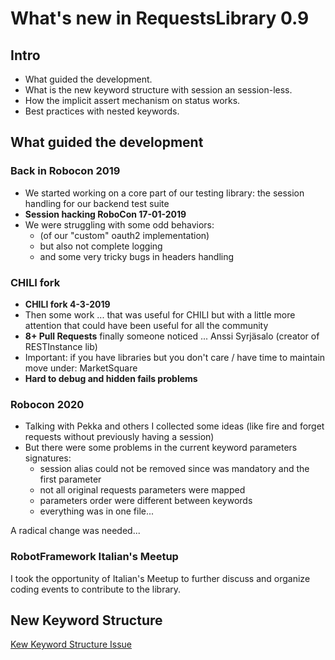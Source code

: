 # What's new in RequestsLibrary 0.9

## Intro

- What guided the development.
- What is the new keyword structure with session an session-less.
- How the implicit assert mechanism on status works.
- Best practices with nested keywords.

## What guided the development

### Back in Robocon 2019

- We started working on a core part of our testing library:
  the session handling for our backend test suite
- **Session hacking RoboCon 17-01-2019**
- We were struggling with some odd behaviors:
    - (of our "custom" oauth2 implementation)
    - but also not complete logging
    - and some very tricky bugs in headers handling
  
### CHILI fork

- **CHILI fork 4-3-2019**
- Then some work ... that was useful for CHILI
  but with a little more attention that could have been useful for all the community  
- **8+ Pull Requests** finally someone noticed ... Anssi Syrjäsalo (creator of RESTInstance lib)
- Important: if you have libraries but you don't care / have time to maintain move under: MarketSquare
- **Hard to debug and hidden fails problems**

### Robocon 2020 

- Talking with Pekka and others I collected some ideas (like fire and forget requests 
  without previously having a session)
- But there were some problems in the current keyword parameters signatures:
  - session alias could not be removed since was mandatory and the first parameter
  - not all original requests parameters were mapped 
  - parameters order were different between keywords
  - everything was in one file...

A radical change was needed... 

### RobotFramework Italian's Meetup

I took the opportunity of Italian's Meetup to further discuss 
and organize coding events to contribute to the library. 


## New Keyword Structure

[Kew Keyword Structure Issue](https://github.com/MarketSquare/robotframework-requests/issues/258)





  

